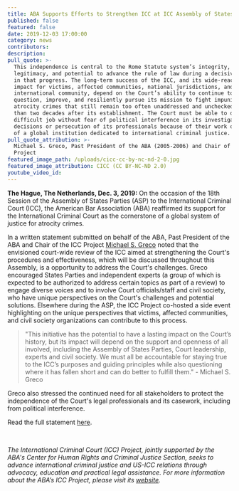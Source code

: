 ```yaml
---
title: ABA Supports Efforts to Strengthen ICC at ICC Assembly of States Parties
published: false
featured: false
date: 2019-12-03 17:00:00
category: news
contributors:
description:
pull_quote: >-
  This independence is central to the Rome Statute system’s integrity,
  legitimacy, and potential to advance the rule of law during a decisive moment
  in that progress. The long-term success of the ICC, and its wide-reaching
  impact for victims, affected communities, national jurisdictions, and the
  international community, depend on the Court’s ability to continue to
  question, improve, and resiliently pursue its mission to fight impunity for
  atrocity crimes that still remain too often unaddressed and unchecked more
  than two decades after its establishment. The Court must be able to do this
  difficult job without fear of political interference in its investigations and
  decisions or persecution of its professionals because of their work on behalf
  of a global institution dedicated to international criminal justice.
pull_quote_attribution: >-
  Michael S. Greco, Past President of the ABA (2005-2006) and Chair of the ICC
  Project
featured_image_path: /uploads/cicc-cc-by-nc-nd-2-0.jpg
featured_image_attribution: CICC (CC BY-NC-ND 2.0)
youtube_video_id:
---
```


**The Hague, The Netherlands, Dec. 3, 2019:**&nbsp;On the occasion of the 18th Session of the Assembly of States Parties (ASP) to the International Criminal Court (ICC), the American Bar Association (ABA) reaffirmed its support for the International Criminal Court as the cornerstone of a global system of justice for atrocity crimes.&nbsp;

In a written statement submitted on behalf of the ABA, Past President of the ABA and Chair of the ICC Project&nbsp;[Michael S. Greco](https://www.aba-icc.org/board-of-advisors/michael-s-greco/)&nbsp;noted that the envisioned court-wide review of the ICC aimed at strengthening the Court's procedures and effectiveness, which will be discussed throughout this Assembly, is a opportunity to address the Court's challenges. Greco encouraged States Parties and independent experts (a group of which is expected to be authorized to address certain topics as part of a review) to engage diverse voices and to involve Court officials/staff and civil society, who have unique perspectives on the Court's challenges and potential solutions. Elsewhere during the ASP, the ICC Project co-hosted a side event highlighting on the unique perspectives that victims, affected communities, and civil society organizations can contribute to this process.

> "This initiative has the potential to have a lasting impact on the Court’s history, but its impact will depend on the support and openness of all involved, including the Assembly of States Parties, Court leadership, experts and civil society. We must all be accountable for staying true to the ICC’s purposes and guiding principles while also questioning where it has fallen short and can do better to fulfill them." - Michael S. Greco

Greco also stressed the continued need for all stakeholders to protect the independence of the Court's legal professionals and its casework, including from political interference.

Read the full statement [here](https://www.scribd.com/document/438313855/ABA-Statement-to-18th-Assembly-of-States-Parties-to-the-ICC-3-Dec-2019).

&nbsp;

*The International Criminal Court (ICC) Project, jointly supported by the ABA's Center for Human Rights and Criminal Justice Section, seeks to advance international criminal justice and US-ICC relations through advocacy, education and practical legal assistance. For more information about the ABA’s ICC Project, please visit its*&nbsp;[*website*](www.aba-icc.org)*.*